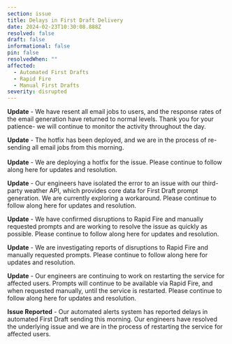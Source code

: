 ```yaml
---
section: issue
title: Delays in First Draft Delivery
date: 2024-02-23T10:30:08.888Z
resolved: false
draft: false
informational: false
pin: false
resolvedWhen: ""
affected:
  - Automated First Drafts
  - Rapid Fire
  - Manual First Drafts
severity: disrupted
---
```

**U﻿pdate** - We have resent all email jobs to users, and the response rates of the email generation have returned to normal levels. Thank you for your patience- we will continue to monitor the activity throughout the day.

**U﻿pdate** - The hotfix has been deployed, and we are in the process of re-sending all email jobs from this morning.\
\
**U﻿pdate** - We are deploying a hotfix for the issue. Please continue to follow along here for updates and resolution.

**U﻿pdate** - Our engineers have isolated the error to an issue with our third-party weather API, which provides core data for First Draft prompt generation. We are currently exploring a workaround. Please continue to follow along here for updates and resolution.

**U﻿pdate** - We have confirmed disruptions to Rapid Fire and manually requested prompts and are working to resolve the issue as quickly as possible. Please continue to follow along here for updates and resolution.

**U﻿pdate** - We are investigating reports of disruptions to Rapid Fire and manually requested prompts. Please continue to follow along here for updates and resolution.

**U﻿pdate** - Our engineers are continuing to work on restarting the service for affected users. Prompts will continue to be available via Rapid Fire, and when requested manually, until the service is restarted. Please continue to follow along here for updates and resolution.

**I﻿ssue Reported** *\-* Our automated alerts system has reported delays in automated First Draft sending this morning. Our engineers have resolved the underlying issue and we are in the process of restarting the service for affected users.